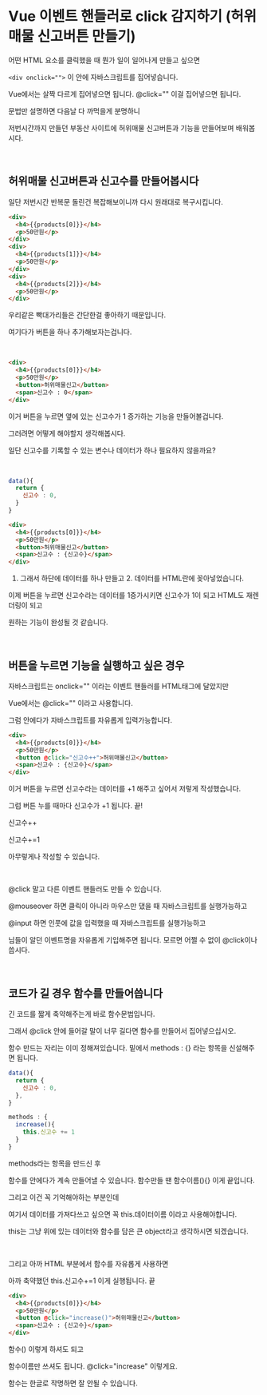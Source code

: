 # Vue 이벤트 핸들러로 click 감지하기 (허위매물 신고버튼 만들기)

어떤 HTML 요소를 클릭했을 때 뭔가 일이 일어나게 만들고 싶으면 

`<div onclick="">` 이 안에 자바스크립트를 집어넣습니다. 

Vue에서는 살짝 다르게 집어넣으면 됩니다. @click="" 이걸 집어넣으면 됩니다.

문법만 설명하면 다음날 다 까먹을게 분명하니

저번시간까지 만들던 부동산 사이트에 허위매물 신고버튼과 기능을 만들어보며 배워봅시다. 

<br/>

## 허위매물 신고버튼과 신고수를 만들어봅시다

일단 저번시간 반복문 돌린건 복잡해보이니까 다시 원래대로 복구시킵니다.

```html
<div>
  <h4>{{products[0]}}</h4>
  <p>50만원</p>
</div>
<div>
  <h4>{{products[1]}}</h4>
  <p>50만원</p>
</div>
<div>
  <h4>{{products[2]}}</h4>
  <p>50만원</p>
</div>
```

우리같은 빡대가리들은 간단한걸 좋아하기 때문입니다.

여기다가 버튼을 하나 추가해보자는겁니다. 

<br/>

```html
<div>
  <h4>{{products[0]}}</h4>
  <p>50만원</p>
  <button>허위매물신고</button>
  <span>신고수 : 0</span>
</div>
```
이거 버튼을 누르면 옆에 있는 신고수가 1 증가하는 기능을 만들어볼겁니다.

그러려면 어떻게 해야할지 생각해봅시다.

일단 신고수를 기록할 수 있는 변수나 데이터가 하나 필요하지 않을까요?

<br/>

```js
data(){
  return {
    신고수 : 0,
  }
}
```

```html
<div>
  <h4>{{products[0]}}</h4>
  <p>50만원</p>
  <button>허위매물신고</button>
  <span>신고수 : {신고수}</span>
</div>
```

1. 그래서 하단에 데이터를 하나 만들고 2. 데이터를 HTML란에 꽂아넣었습니다.

이제 버튼을 누르면 신고수라는 데이터를 1증가시키면 신고수가 1이 되고 HTML도 재렌더링이 되고

원하는 기능이 완성될 것 같습니다.

<br/>

## 버튼을 누르면 기능을 실행하고 싶은 경우

자바스크립트는 onclick="" 이라는 이벤트 핸들러를 HTML태그에 달았지만

Vue에서는 @click="" 이라고 사용합니다.

그럼 안에다가 자바스크립트를 자유롭게 입력가능합니다. 

```html
<div>
  <h4>{{products[0]}}</h4>
  <p>50만원</p>
  <button @click="신고수++">허위매물신고</button>
  <span>신고수 : {신고수}</span>
</div>
```

이거 버튼을 누르면 신고수라는 데이터를 +1 해주고 싶어서 저렇게 작성했습니다.

그럼 버튼 누를 때마다 신고수가 +1 됩니다. 끝!

신고수++

신고수+=1

아무렇게나 작성할 수 있습니다.

<br/>

@click 말고 다른 이벤트 핸들러도 만들 수 있습니다.

@mouseover 하면 클릭이 아니라 마우스만 댔을 때 자바스크립트를 실행가능하고

@input 하면 인풋에 값을 입력했을 때 자바스크립트를 실행가능하고

님들이 알던 이벤트명을 자유롭게 기입해주면 됩니다. 모르면 어쩔 수 없이 @click이나 씁시다. 

<br/>

## 코드가 길 경우 함수를 만들어씁니다

긴 코드를 짧게 축약해주는게 바로 함수문법입니다.

그래서 @click 안에 들어갈 말이 너무 길다면 함수를 만들어서 집어넣으십시오.

함수 만드는 자리는 이미 정해져있습니다. 밑에서 methods : {} 라는 항목을 신설해주면 됩니다. 


```js
data(){
  return {
    신고수 : 0,
  },
}

methods : { 
  increase(){ 
    this.신고수 += 1 
  } 
}
```

methods라는 항목을 만드신 후

함수를 안에다가 계속 만들어낼 수 있습니다. 함수만들 땐 함수이름(){} 이게 끝입니다.

그리고 이건 꼭 기억해야하는 부분인데

여기서 데이터를 가져다쓰고 싶으면 꼭 this.데이터이름 이라고 사용해야합니다.

this는 그냥 위에 있는 데이터와 함수를 담은 큰 object라고 생각하시면 되겠습니다. 

<br/>

그리고 아까 HTML 부분에서 함수를 자유롭게 사용하면

아까 축약했던 this.신고수+=1 이게 실행됩니다. 끝 

```html
<div>
  <h4>{{products[0]}}</h4>
  <p>50만원</p>
  <button @click="increase()">허위매물신고</button>
  <span>신고수 : {신고수}</span>
</div>
```

함수() 이렇게 하셔도 되고

함수이름만 쓰셔도 됩니다. @click="increase" 이렇게요. 

함수는 한글로 작명하면 잘 안될 수 있습니다. 